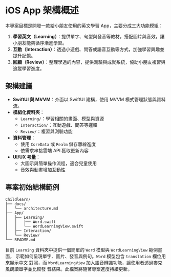 # iOS App 架構概述

本專案目標是開發一款給小朋友使用的英文學習 App，主要分成三大功能模組：

1. **學習英文（Learning）**：提供單字、句型與發音等教材，搭配圖片與音效，讓小朋友能夠循序漸進學習。
2. **互動（Interaction）**：透過小遊戲、問答或語音互動等方式，加強學習興趣並提升記憶。
3. **回顧（Review）**：整理學過的內容，提供測驗與成就系統，協助小朋友複習與追蹤學習進度。

## 架構建議

- **SwiftUI 與 MVVM**：介面以 SwiftUI 建構，使用 MVVM 模式管理狀態與資料流。
- **模組化資料夾**：
  - `Learning/`：學習相關的畫面、模型與資源
  - `Interaction/`：互動遊戲、問答等邏輯
  - `Review/`：複習與測驗功能
- **資料管理**：
  - 使用 `CoreData` 或 `Realm` 儲存離線進度
  - 依需求串接雲端 API 獲取更新內容
- **UI/UX 考量**：
  - 大圖示與簡單操作流程，適合兒童使用
  - 音效與動畫增加互動性

## 專案初始結構範例

```
Childlearn/
├── docs/
│   └── architecture.md
├── App/
│   ├── Learning/
│   │   ├── Word.swift
│   │   └── WordLearningView.swift
│   ├── Interaction/
│   └── Review/
└── README.md
```

目前 `Learning` 資料夾中提供一個簡單的 `Word` 模型與 `WordLearningView` 範例畫面，
示範如何呈現單字、圖片、發音與例句。`Word` 模型包含 `translation` 欄位用來顯示中文
對照，而 `WordLearningView` 加入語音辨識功能，讓使用者透過麥克風朗讀單字並比較發
音結果。此檔案將隨著專案進度持續更新。
